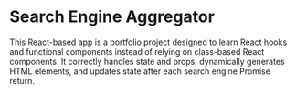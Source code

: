 # Search Engine Aggregator

This React-based app is a portfolio project designed to learn React hooks and functional components instead of relying on class-based React components. It correctly handles state and props, dynamically generates HTML elements, and updates state after each search engine Promise return.